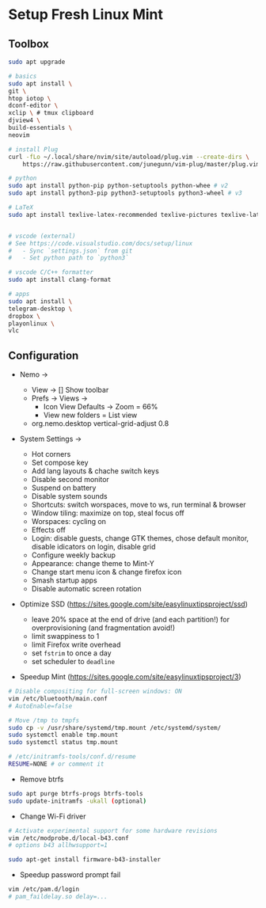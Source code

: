 # Setup Fresh Linux Mint

## Toolbox
```bash
sudo apt upgrade

# basics
sudo apt install \
git \
htop iotop \
dconf-editor \
xclip \ # tmux clipboard
djview4 \
build-essentials \
neovim

# install Plug
curl -fLo ~/.local/share/nvim/site/autoload/plug.vim --create-dirs \
	https://raw.githubusercontent.com/junegunn/vim-plug/master/plug.vim

# python
sudo apt install python-pip python-setuptools python-whee # v2
sudo apt install python3-pip python3-setuptools python3-wheel # v3

# LaTeX
sudo apt install texlive-latex-recommended texlive-pictures texlive-latex-extra texlive-bibtex-extra texlive bibel


# vscode (external)
# See https://code.visualstudio.com/docs/setup/linux
#   - Sync `settings.json` from git
#   - Set python path to `python3`

# vscode C/C++ formatter
sudo apt install clang-format

# apps
sudo apt install \
telegram-desktop \
dropbox \
playonlinux \
vlc
```

## Configuration
* Nemo ->
	- View -> [] Show toolbar
    - Prefs -> Views ->
        * Icon View Defaults -> Zoom = 66%
        * View new folders = List view
    - org.nemo.desktop vertical-grid-adjust 0.8

* System Settings ->
	- Hot corners
	- Set compose key
	- Add lang layouts & chache switch keys
	- Disable second monitor
	- Suspend on battery
	- Disable system sounds
	- Shortcuts: switch worspaces, move to ws, run terminal & browser
	- Window tiling: maximize on top, steal focus off
	- Worspaces: cycling on
	- Effects off
	- Login: disable guests, change GTK themes, chose default monitor, disable idicators on login, disable grid
	- Configure weekly backup
	- Appearance: change theme to Mint-Y
	- Change start menu icon & change firefox icon
	- Smash startup apps
	- Disable automatic screen rotation

* Optimize SSD (https://sites.google.com/site/easylinuxtipsproject/ssd)
	- leave 20% space at the end of drive (and each partition!) for overprovisioning (and fragmentation avoid!)
	- limit swappiness to 1
	- limit Firefox write overhead
	- set `fstrim` to once a day
	- set scheduler to `deadline`

* Speedup Mint (https://sites.google.com/site/easylinuxtipsproject/3)
```bash
# Disable compositing for full-screen windows: ON
vim /etc/bluetooth/main.conf
# AutoEnable=false

# Move /tmp to tmpfs
sudo cp -v /usr/share/systemd/tmp.mount /etc/systemd/system/
sudo systemctl enable tmp.mount
sudo systemctl status tmp.mount

# /etc/initramfs-tools/conf.d/resume
RESUME=NONE # or comment it
```

* Remove btrfs
```bash
sudo apt purge btrfs-progs btrfs-tools
sudo update-initramfs -ukall (optional)
```

* Change Wi-Fi driver
```bash
# Activate experimental support for some hardware revisions
vim /etc/modprobe.d/local-b43.conf
# options b43 allhwsupport=1

sudo apt-get install firmware-b43-installer
```

* Speedup password prompt fail
```bash
vim /etc/pam.d/login
# pam_faildelay.so delay=...
```
